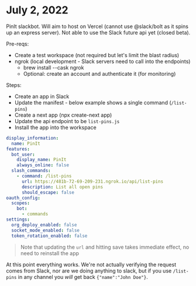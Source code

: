 # July 2, 2022

PinIt slackbot.  Will aim to host on Vercel (cannot use @slack/bolt as it spins up an express server).  Not able to use the Slack future api yet (closed beta).

Pre-reqs:
- Create a test workspace (not required but let's limit the blast radius)
- ngrok (local development - Slack servers need to call into the endpoints)
  - brew install --cask ngrok
  - Optional: create an account and authenticate it (for monitoring)

Steps:
- Create an app in Slack
- Update the manifest - below example shows a single command (`/list-pins`)
- Create a next app (npx create-next app)
- Update the api endpoint to be `list-pins.js`
- Install the app into the workspace

```yaml
display_information:
  name: PinIt
features:
  bot_user:
    display_name: PinIt
    always_online: false
  slash_commands:
    - command: /list-pins
      url: https://481b-72-69-209-231.ngrok.io/api/list-pins
      description: List all open pins
      should_escape: false
oauth_config:
  scopes:
    bot:
      - commands
settings:
  org_deploy_enabled: false
  socket_mode_enabled: false
  token_rotation_enabled: false
```

> Note that updating the `url` and hitting save takes immediate effect, no need to reinstall the app

At this point everything works.  We're not actually verifying the request comes from Slack, nor are we doing anything to slack, but if you use `/list-pins` in any channel you _will_ get back `{"name":"John Doe"}`.